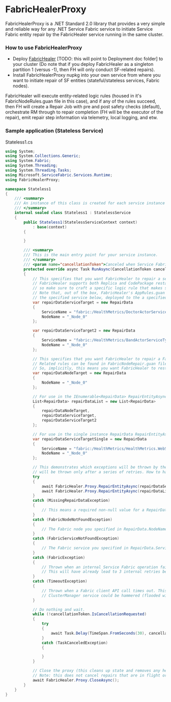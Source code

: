 # FabricHealerProxy

FabricHealerProxy is a .NET Standard 2.0 library that provides a very simple and reliable way for any .NET Service Fabric service to initiate Service Fabric entity repair by the FabricHealer service running in the same cluster. 

### How to use FabricHealerProxy

- Deploy [FabricHealer](https://github.com/microsoft/service-fabric-healer/releases) [TODO: this will point to Deployment doc folder] to your cluster (Do note that if you deploy FabricHealer as a singleton partition 1 (versus -1), then FH will only conduct SF-related repairs).
- Install FabricHealerProxy nupkg into your own service from where you want to initiate repair of SF entities (stateful/stateless services, Fabric nodes).

FabricHealer will execute entity-related logic rules (housed in it's FabricNodeRules.guan file in this case), and if any of the rules succeed, then FH will create a Repair Job with pre and post safety checks (default),
orchestrate RM through to repair completion (FH will be the executor of the repair), emit repair step information via telemetry, local logging, and etw.

### Sample application (Stateless Service)

Stateless1.cs 

```C#
using System;
using System.Collections.Generic;
using System.Fabric;
using System.Threading;
using System.Threading.Tasks;
using Microsoft.ServiceFabric.Services.Runtime;
using FabricHealerProxy;

namespace Stateless1
{
    /// <summary>
    /// An instance of this class is created for each service instance by the Service Fabric runtime.
    /// </summary>
    internal sealed class Stateless1 : StatelessService
    {
        public Stateless1(StatelessServiceContext context)
            : base(context)
        {

        }

        /// <summary>
        /// This is the main entry point for your service instance.
        /// </summary>
        /// <param name="cancellationToken">Canceled when Service Fabric needs to shut down this service instance.</param>
        protected override async Task RunAsync(CancellationToken cancellationToken)
        {
            // This specifies that you want FabricHealer to repair a service instance deployed to a Fabric node named NodeName.
            // FabricHealer supports both Replica and CodePackage restarts of services. The logic rules will dictate which one of these happens,
            // so make sure to craft a specific logic rule that makes sense for you (and use some logic!).
            // Note that, out of the box, FabricHealer's AppRules.guan file (located in the FabricHealer project's PackageRoot/Config/LogicRules folder) already has a restart replica catch-all (applies to any service) rule that will restart the primary replica of
            // the specified service below, deployed to the a specified Fabric node. 
            var repairDataServiceTarget = new RepairData
            {
                ServiceName = "fabric:/HealthMetrics/DoctorActorServiceType",
                NodeName = "_Node_0"
            };

            var repairDataServiceTarget2 = new RepairData
            {
                ServiceName = "fabric:/HealthMetrics/BandActorServiceType",
                NodeName = "_Node_0"
            };

            // This specifies that you want FabricHealer to repair a Fabric node named NodeName. The only supported repair in FabricHealer is a Restart.
            // Related rules can be found in FabricNodeRepair.guan file in the FabricHealer project's PackageRoot/Config/LogicRules folder.
            // So, implicitly, this means you want FabricHealer to restart _Node_0. You can of course modify the related logic rules to do something else. It's up to you!
            var repairDataNodeTarget = new RepairData
            {
                NodeName = "_Node_0"
            };

            // For use in the IEnumerable<RepairData> RepairEntityAsync overload.
            List<RepairData> repairDataList = new List<RepairData>
            {
                repairDataNodeTarget,
                repairDataServiceTarget,
                repairDataServiceTarget2
            };

            // For use in the single instance RepairData RepairEntityAsync overload.
            var repairDataServiceTargetSingle = new RepairData
            {
                ServiceName = "fabric:/HealthMetrics/HealthMetrics.WebServiceType",
                NodeName = "_Node_0"
            };

            // This demonstrates which exceptions will be thrown by the API. The first three represent user error (most likely). The last two are internal SF issues which 
            // will be thrown only after a series of retries. How to handle these is up to you.
            try
            {
                await FabricHealer.Proxy.RepairEntityAsync(repairDataServiceTargetSingle, cancellationToken, TimeSpan.FromMinutes(5)).ConfigureAwait(false);
                await FabricHealer.Proxy.RepairEntityAsync(repairDataList, cancellationToken, TimeSpan.FromMinutes(5)).ConfigureAwait(false);
            }
            catch (MissingRepairDataException)
            {
                // This means a required non-null value for a RepairData property was not specified. For example, RepairData.NodeName was not set.
            }
            catch (FabricNodeNotFoundException)
            {
                // The Fabric node you specified in RepairData.NodeName does not exist.
            }
            catch (FabricServiceNotFoundException)
            {
                // The Fabric service you specified in RepairData.ServiceName does not exist.
            }
            catch (FabricException)
            {
                // Thrown when an internal Service Fabric operation fails. Internally, RepairEntityAsync will retry failed Fabric client operations 3 times.
                // This will have already lead to 3 internal retries before surfacing here.
            }
            catch (TimeoutException)
            {
                // Thrown when a Fabric client API call times out. This will have already lead to 3 internal retries before surfacing here.
                // ClusterManager service could be hammered (flooded with queries), for example. You could retry RepairEntityAsync again after you wait a bit..
            }

            // Do nothing and wait.
            while (!cancellationToken.IsCancellationRequested)
            {
                try
                {
                    await Task.Delay(TimeSpan.FromSeconds(30), cancellationToken);
                }
                catch (TaskCanceledException)
                {

                }
            }

            // Close the proxy (this cleans up state and removes any health reports that are currently active (not expired)).
            // Note: this does not cancel repairs that are in flight or in the FabricHealer internal repair queue.
            await FabricHealer.Proxy.CloseAsync();
        } 
    }
}
```